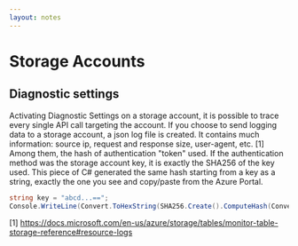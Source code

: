 ```yaml
---
layout: notes
---
```


# Storage Accounts 

## Diagnostic settings

Activating Diagnostic Settings on a storage account, it is possible to trace every single API call targeting the account. If you choose to send logging data to a storage account, a json log file is created. It contains much information: source ip, request and response size, user-agent, etc. [1] Among them, the hash of authentication "token" used. If the authentication method was the storage account key, it is exactly the SHA256 of the key used. This piece of C# generated the same hash starting from a key as a string, exactly the one you see and copy/paste from the Azure Portal.
  
```C#
string key = "abcd...==";
Console.WriteLine(Convert.ToHexString(SHA256.Create().ComputeHash(Convert.FromBase64String(key))));
```
   

[1] https://docs.microsoft.com/en-us/azure/storage/tables/monitor-table-storage-reference#resource-logs

